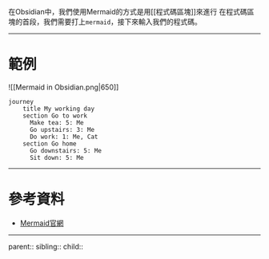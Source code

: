 在Obsidian中，我們使用Mermaid的方式是用[[程式碼區塊]]來進行
在程式碼區塊的首段，我們需要打上`mermaid`，接下來輸入我們的程式碼。
- - -
# 範例
![[Mermaid in Obsidian.png|650]]
```mermaid
journey
    title My working day
    section Go to work
      Make tea: 5: Me
      Go upstairs: 3: Me
      Do work: 1: Me, Cat
    section Go home
      Go downstairs: 5: Me
      Sit down: 5: Me
```
- - -
# 參考資料
- [Mermaid官網](https://mermaid.js.org/)
- - -
parent::
sibling::
child::